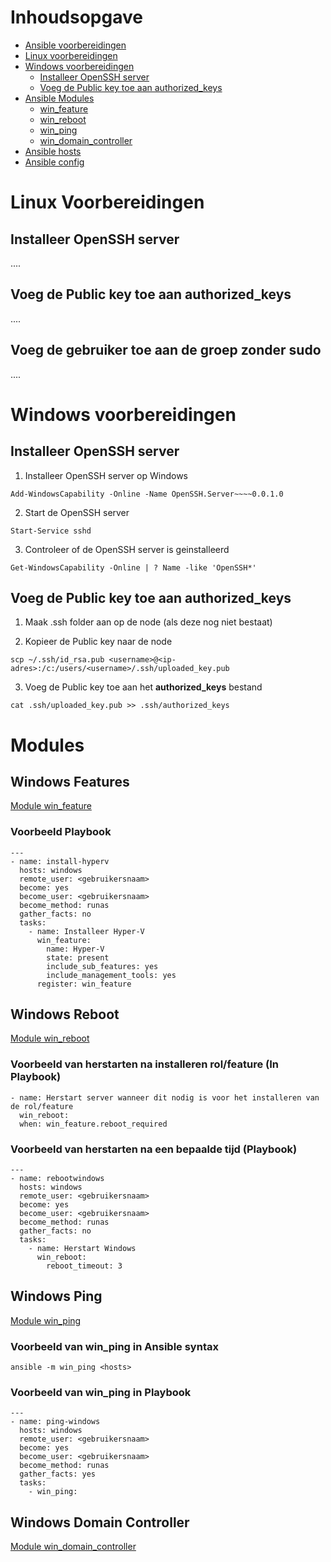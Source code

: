 # Inhoudsopgave

* [Ansible voorbereidingen](#ansible-voorbereidingen)
* [Linux voorbereidingen](#linux-voorbereidingen)
* [Windows voorbereidingen](#windows-voorbereidingen)
  * [Installeer OpenSSH server](#installeer-openssh-server)
  * [Voeg de Public key toe aan authorized_keys](#voeg-de-public-key-toe-aan-authorized_keys)
* [Ansible Modules](#modules)
  * [win_feature](#windows-features)
  * [win_reboot](#windows-reboot)
  * [win_ping](#windows-ping)
  * [win_domain_controller](#windows-domain-controller)
* [Ansible hosts](https://github.com/Poly1305/ansible-orchestration/blob/master/jeroen/ansible-config/hosts)
* [Ansible config](https://github.com/Poly1305/ansible-orchestration/blob/master/jeroen/ansible-config/ansible.cfg)


# Linux Voorbereidingen

## Installeer OpenSSH server
....

## Voeg de Public key toe aan authorized_keys
....

## Voeg de gebruiker toe aan de groep zonder sudo
....


# Windows voorbereidingen

## Installeer OpenSSH server

1. Installeer OpenSSH server op Windows

```Add-WindowsCapability -Online -Name OpenSSH.Server~~~~0.0.1.0```

2. Start de OpenSSH server

```Start-Service sshd```

3. Controleer of de OpenSSH server is geinstalleerd

```Get-WindowsCapability -Online | ? Name -like 'OpenSSH*'```

## Voeg de Public key toe aan authorized_keys

1. Maak .ssh folder aan op de node (als deze nog niet bestaat)

2. Kopieer de Public key naar de node

```scp ~/.ssh/id_rsa.pub <username>@<ip-adres>:/c:/users/<username>/.ssh/uploaded_key.pub```

3. Voeg de Public key toe aan het **authorized_keys** bestand

```cat .ssh/uploaded_key.pub >> .ssh/authorized_keys```


# Modules

## Windows Features
[Module win_feature](https://docs.ansible.com/ansible/2.8/modules/win_feature_module.html)

### Voorbeeld Playbook
```
---
- name: install-hyperv
  hosts: windows
  remote_user: <gebruikersnaam>
  become: yes
  become_user: <gebruikersnaam>
  become_method: runas
  gather_facts: no
  tasks:
    - name: Installeer Hyper-V
      win_feature:
        name: Hyper-V
        state: present
        include_sub_features: yes
        include_management_tools: yes
      register: win_feature
```

## Windows Reboot
[Module win_reboot](https://docs.ansible.com/ansible/latest/collections/ansible/windows/win_reboot_module.html)

### Voorbeeld van herstarten na installeren rol/feature (In Playbook)

```
- name: Herstart server wanneer dit nodig is voor het installeren van de rol/feature
  win_reboot:
  when: win_feature.reboot_required  
```

### Voorbeeld van herstarten na een bepaalde tijd (Playbook)

```
---
- name: rebootwindows
  hosts: windows
  remote_user: <gebruikersnaam>
  become: yes
  become_user: <gebruikersnaam>
  become_method: runas
  gather_facts: no
  tasks:
    - name: Herstart Windows
      win_reboot:
        reboot_timeout: 3
```

## Windows Ping
[Module win_ping](https://docs.ansible.com/ansible/latest/collections/ansible/windows/win_ping_module.html)

### Voorbeeld van win_ping in Ansible syntax
```ansible -m win_ping <hosts>```


### Voorbeeld van win_ping in Playbook
```
---
- name: ping-windows
  hosts: windows
  remote_user: <gebruikersnaam>
  become: yes
  become_user: <gebruikersnaam>
  become_method: runas
  gather_facts: yes
  tasks:
    - win_ping:  
```

## Windows Domain Controller
[Module win_domain_controller](https://docs.ansible.com/ansible/latest/collections/ansible/windows/win_domain_controller_module.html)